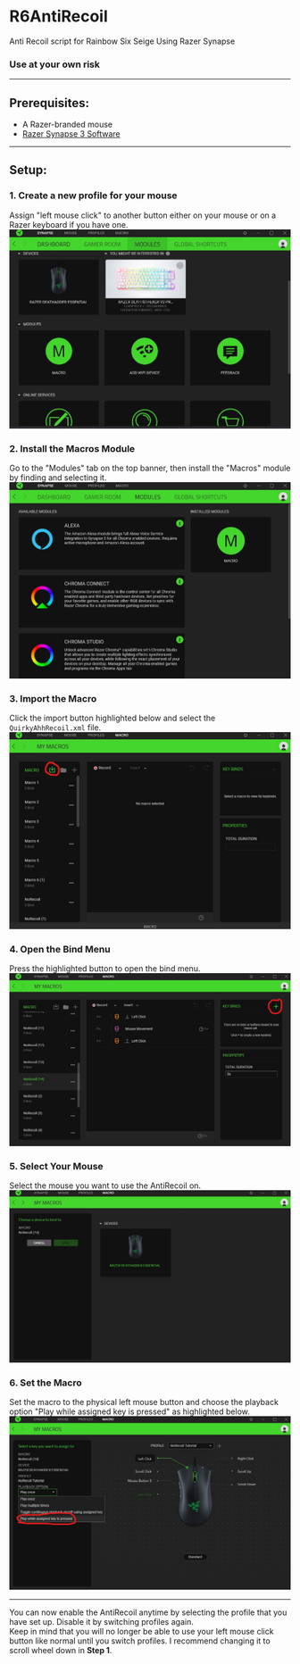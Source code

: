 # R6AntiRecoil
Anti Recoil script for Rainbow Six Seige Using Razer Synapse
### Use at your own risk

---

## Prerequisites:

- A Razer-branded mouse  
- [Razer Synapse 3 Software](https://www.razer.com/gb-en/synapse-3)  

---

## Setup:

### 1. Create a new profile for your mouse  
Assign "left mouse click" to another button either on your mouse or on a Razer keyboard if you have one.  
![Step1](./Tutorial/Step1.jpg)

### 2. Install the Macros Module  
Go to the "Modules" tab on the top banner, then install the "Macros" module by finding and selecting it.  
![Step2](./Tutorial/Step2.jpg)

### 3. Import the Macro  
Click the import button highlighted below and select the `QuirkyAhhRecoil.xml` file.  
![Step3](./Tutorial/Step3.jpg)

### 4. Open the Bind Menu  
Press the highlighted button to open the bind menu.  
![Step4](./Tutorial/Step4.jpg)

### 5. Select Your Mouse  
Select the mouse you want to use the AntiRecoil on.  
![Step5](./Tutorial/Step5.jpg)

### 6. Set the Macro  
Set the macro to the physical left mouse button and choose the playback option "Play while assigned key is pressed" as highlighted below.  
![Step6](./Tutorial/Step6.jpg)

---

You can now enable the AntiRecoil anytime by selecting the profile that you have set up. Disable it by switching profiles again.  
Keep in mind that you will no longer be able to use your left mouse click button like normal until you switch profiles. I recommend changing it to scroll wheel down in **Step 1**.

